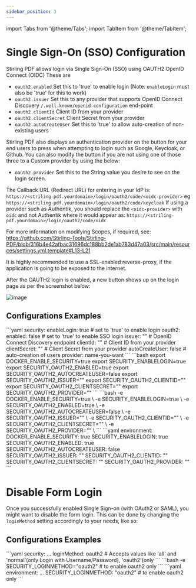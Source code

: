 ```yaml
---
sidebar_position: 3
---
```


import Tabs from '@theme/Tabs';
import TabItem from '@theme/TabItem';

# Single Sign-On (SSO) Configuration

Stirling PDF allows login via Single Sign-On (SSO) using OAUTH2 OpenID Connect (OIDC)
These are
- ``oauth2.enabled`` Set this to 'true' to enable login (Note: ``enableLogin`` must also be 'true' for this to work)
- ``oauth2.issuer`` Set this to any provider that supports OpenID Connect Discovery ``/.well-known/openid-configuration`` end-point
- ``oauth2.clientId`` Client ID from your provider
- ``oauth2.clientSecret`` Client Secret from your provider
- ``oauth2.autoCreateUser`` Set this to 'true' to allow auto-creation of non-existing users

Stirling PDF also displays an authentication provider on the button for your end users to press when attempting to login such as Google, Keycloak, or Github. You can also modify the button if you are not using one of those three to a Custom provider by using the below:
- ``oauth2.provider`` Set this to the String value you desire to see on the login screen.

The Callback URL (Redirect URL) for entering in your IdP is:  ``https://<striling-pdf.yourdomain>/login/oauth2/code/<oidc-provider>`` eg ``https://<striling-pdf.yourdomain>/login/oauth2/code/keycloak``
If using a provider such as Authentik, you should replace the ``<oidc-provider>`` with ``oidc`` and not Authentik where it would appear as: ``https://<striling-pdf.yourdomain>/login/oauth2/code/oidc``

For more information on modifying Scopes, if required, see: https://github.com/Stirling-Tools/Stirling-PDF/blob/316b4e42afbac31696dc188bb2de1ab783d47a03/src/main/resources/settings.yml.template#L13-L21

It is highly recommended to use a SSL-enabled reverse-proxy, if the application is going to be exposed to the internet.

After the OAUTH2 login is enabled, a new button shows up on the login page as per the screenshot below:

![image](https://github.com/Stirling-Tools/Stirling-PDF/assets/812110/6ec3b233-2eb7-4838-bcc9-f93ca0c21cec)

## Configurations Examples

<Tabs groupId="config-methods">
  <TabItem value="settings" label="Settings File">
    ```yaml
    security:
      enableLogin: true # set to 'true' to enable login
      oauth2:
        enabled: false # set to 'true' to enable SSO login
        issuer: "" # OpenID Connect Discovery endpoint
        clientId: "" # Client ID from your provider
        clientSecret: "" # Client Secret from your provider
        autoCreateUser: false # auto-creation of users
        provider: name-you-want
    ```
  </TabItem>
  <TabItem value="local" label="Local Environment">
    ```bash
    export DOCKER_ENABLE_SECURITY=true
    export SECURITY_ENABLELOGIN=true
    export SECURITY_OAUTH2_ENABLED=true
    export SECURITY_OAUTH2_AUTOCREATEUSER=false
    export SECURITY_OAUTH2_ISSUER="<issuer-url>"
    export SECURITY_OAUTH2_CLIENTID="<client-id>"
    export SECURITY_OAUTH2_CLIENTSECRET="<client-secret>"
    export SECURITY_OAUTH2_PROVIDER="<name-you-want>"
    ```
  </TabItem>
  <TabItem value="docker-run" label="Docker Run">
    ```bash
    -e DOCKER_ENABLE_SECURITY=true \
    -e SECURITY_ENABLELOGIN=true \
    -e SECURITY_OAUTH2_ENABLED=true \
    -e SECURITY_OAUTH2_AUTOCREATEUSER=false \
    -e SECURITY_OAUTH2_ISSUER="<issuer-url>" \
    -e SECURITY_OAUTH2_CLIENTID="<client-id>" \
    -e SECURITY_OAUTH2_CLIENTSECRET="<client-secret>" \
    -e SECURITY_OAUTH2_PROVIDER="<name-you-want>" \
    ```
  </TabItem>
  <TabItem value="docker-compose" label="Docker Compose">
    ```yaml
    environment:
      DOCKER_ENABLE_SECURITY: true
      SECURITY_ENABLELOGIN: true
      SECURITY_OAUTH2_ENABLED: true
      SECURITY_OAUTH2_AUTOCREATEUSER: false
      SECURITY_OAUTH2_ISSUER: "<issuer-url>"
      SECURITY_OAUTH2_CLIENTID: "<client-id>"
      SECURITY_OAUTH2_CLIENTSECRET: "<client-secret>"
      SECURITY_OAUTH2_PROVIDER: "<name-you-want>"
    ```
  </TabItem>
</Tabs>

# Disable Form Login

Once you successfully enabled Single Sign-on (with OAuth2 or SAML), you might want to disable the form login.
This can be done by changing the ``loginMethod`` setting accordingly to your needs, like so:
## Configurations Examples
<Tabs>
  <TabItem value="settings" label="Settings File">
    ```yaml
    security:
      ...
      loginMethod: oauth2 # Accepts values like 'all' and 'normal'(only Login with Username/Password), 'oauth2'(only
    ```
  </TabItem>
  <TabItem value="docker-run" label="Docker Run">
    ```bash
    -e SECURITY_LOGINMETHOD="oauth2" # to enable oauth2 only
    ```
  </TabItem>
  <TabItem value="docker-compose" label="Docker Compose">
    ```yaml
    environment:
      ...
      SECURITY_LOGINMETHOD: "oauth2" # to enable oauth2 only
    ```
  </TabItem>
</Tabs>
